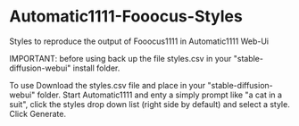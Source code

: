 # Automatic1111-Fooocus-Styles
Styles to reproduce the output of Fooocus1111 in Automatic1111 Web-Ui

IMPORTANT: before using back up the file styles.csv in your "stable-diffusion-webui" install folder.

To use Download the styles.csv file and place in your "stable-diffusion-webui" folder.
Start Automatic1111 and enty a simply prompt like "a cat in a suit", click the styles drop down list (right side by default) and select a style. Click Generate.

